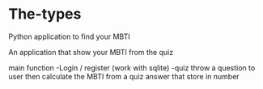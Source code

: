 # The-types
Python application to find your MBTI

An application that show your MBTI from the quiz 

main function
-Login / register (work with sqlite)
-quiz throw a question to user then calculate the MBTI from a quiz answer that store in number
